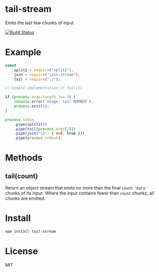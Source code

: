 # tail-stream

Emits the last few chunks of input

[![Build Status](https://travis-ci.org/cttttt/tail-stream.svg?branch=master)](https://travis-ci.org/cttttt/tail-stream)

# Example

```javascript
const
    split2 = require("split2"),
    join = require("join-stream"),
    tail = require("./");

// Simple implementation of tail(1)

if (process.argv.length !== 3) {
    console.error(`Usage: tail NUMBER`);
    process.exit(1);
}

process.stdin
    .pipe(split2())
    .pipe(tail(process.argv[2]))
    .pipe(join("\n", { end: true }))
    .pipe(process.stdout);
```

# Methods

## tail(count)

Return an object stream that emits no more than the final `count` `'data'` chunks of its input.  Where the input contains fewer than `count` chunks, all chunks are emitted.


# Install

```bash
npm install tail-stream
```

# License

MIT
